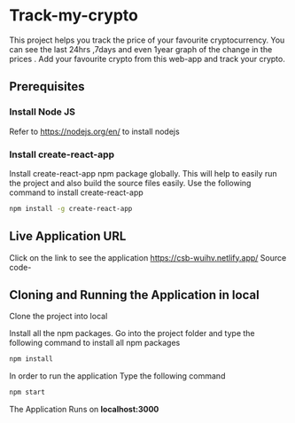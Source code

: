 # Track-my-crypto
This project helps you track the price of your favourite cryptocurrency.
You can see the last 24hrs ,7days and even 1year graph of the change in the prices .
Add your favourite crypto from this web-app and track your crypto.

## Prerequisites

### Install Node JS
Refer to https://nodejs.org/en/ to install nodejs

### Install create-react-app
Install create-react-app npm package globally. This will help to easily run the project and also build the source files easily. Use the following command to install create-react-app

```bash
npm install -g create-react-app
```
## Live Application URL



Click on the link to see the application
https://csb-wuihv.netlify.app/ 
Source code- 


## Cloning and Running the Application in local

Clone the project into local

Install all the npm packages. Go into the project folder and type the following command to install all npm packages

```bash
npm install
```

In order to run the application Type the following command

```bash
npm start
```

The Application Runs on **localhost:3000**
